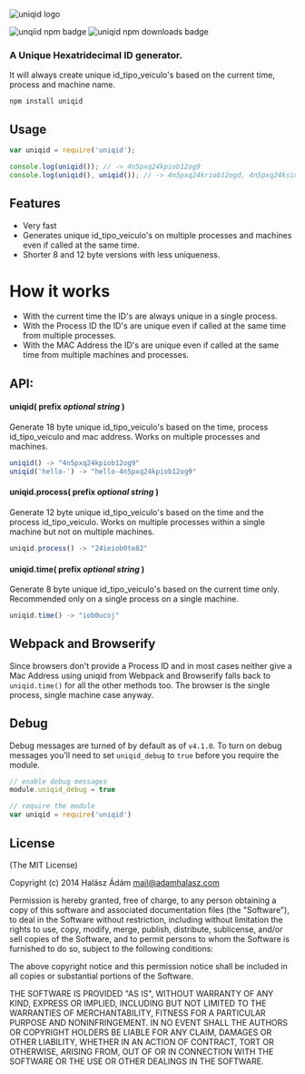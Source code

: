 ![uniqid logo](http://i.imgur.com/OrZC1lc.png)

![unqiid npm badge](http://img.shields.io/npm/v/uniqid.svg) ![uniqid npm downloads badge](https://img.shields.io/npm/dm/uniqid.svg) 

### A Unique Hexatridecimal ID generator. 
It will always create unique id_tipo_veiculo's based on the current time, process and machine name.

```
npm install uniqid
```

## Usage
```js
var uniqid = require('uniqid');

console.log(uniqid()); // -> 4n5pxq24kpiob12og9
console.log(uniqid(), uniqid()); // -> 4n5pxq24kriob12ogd, 4n5pxq24ksiob12ogl
```

## Features
- Very fast
- Generates unique id_tipo_veiculo's on multiple processes and machines even if called at the same time.
- Shorter 8 and 12 byte versions with less uniqueness.


# How it works
- With the current time the ID's are always unique in a single process.
- With the Process ID the ID's are unique even if called at the same time from multiple processes.
- With the MAC Address the ID's are unique even if called at the same time from multiple machines and processes.

## API:
####  **uniqid(** prefix *optional string* **)** 
Generate 18 byte unique id_tipo_veiculo's based on the time, process id_tipo_veiculo and mac address. Works on multiple processes and machines.

```js
uniqid() -> "4n5pxq24kpiob12og9"
uniqid('hello-') -> "hello-4n5pxq24kpiob12og9"
```

####  **uniqid.process(** prefix *optional string* **)** 
Generate 12 byte unique id_tipo_veiculo's based on the time and the process id_tipo_veiculo. Works on multiple processes within a single machine but not on multiple machines.
```js
uniqid.process() -> "24ieiob0te82"
```

####  **uniqid.time(** prefix *optional string* **)** 
Generate 8 byte unique id_tipo_veiculo's based on the current time only. Recommended only on a single process on a single machine.

```js
uniqid.time() -> "iob0ucoj"
```

## Webpack and Browserify
Since browsers don't provide a Process ID and in most cases neither give a Mac Address using uniqid from Webpack and Browserify falls back to `uniqid.time()` for all the other methods too. The browser is the single process, single machine case anyway.

## Debug
Debug messages are turned of by default as of `v4.1.0`. To turn on debug messages you'll need to set `uniqid_debug` to `true` before you require the module.

```js
// enable debug messages
module.uniqid_debug = true

// require the module
var uniqid = require('uniqid')
```

## **License**

(The MIT License)

Copyright (c) 2014 Halász Ádám <mail@adamhalasz.com>

Permission is hereby granted, free of charge, to any person obtaining a copy of this software and associated documentation files (the "Software"), to deal in the Software without restriction, including without limitation the rights to use, copy, modify, merge, publish, distribute, sublicense, and/or sell copies of the Software, and to permit persons to whom the Software is furnished to do so, subject to the following conditions:

The above copyright notice and this permission notice shall be included in all copies or substantial portions of the Software.

THE SOFTWARE IS PROVIDED "AS IS", WITHOUT WARRANTY OF ANY KIND, EXPRESS OR IMPLIED, INCLUDING BUT NOT LIMITED TO THE WARRANTIES OF MERCHANTABILITY, FITNESS FOR A PARTICULAR PURPOSE AND NONINFRINGEMENT. IN NO EVENT SHALL THE AUTHORS OR COPYRIGHT HOLDERS BE LIABLE FOR ANY CLAIM, DAMAGES OR OTHER LIABILITY, WHETHER IN AN ACTION OF CONTRACT, TORT OR OTHERWISE, ARISING FROM, OUT OF OR IN CONNECTION WITH THE SOFTWARE OR THE USE OR OTHER DEALINGS IN THE SOFTWARE.
